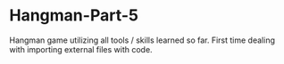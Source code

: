 # Hangman-Part-5
Hangman game utilizing all tools / skills learned so far. First time dealing with importing external files with code.
